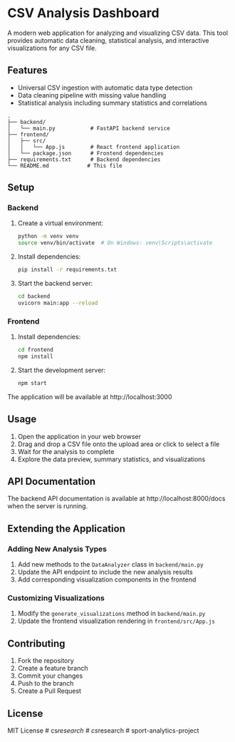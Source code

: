 # CSV Analysis Dashboard

A modern web application for analyzing and visualizing CSV data. This tool provides automatic data cleaning, statistical analysis, and interactive visualizations for any CSV file.

## Features

- Universal CSV ingestion with automatic data type detection
- Data cleaning pipeline with missing value handling
- Statistical analysis including summary statistics and correlations
```
.
├── backend/
│   └── main.py           # FastAPI backend service
├── frontend/
│   ├── src/
│   │   └── App.js        # React frontend application
│   └── package.json      # Frontend dependencies
├── requirements.txt      # Backend dependencies
└── README.md            # This file
```

## Setup

### Backend

1. Create a virtual environment:
   ```bash
   python -m venv venv
   source venv/bin/activate  # On Windows: venv\Scripts\activate
   ```

2. Install dependencies:
   ```bash
   pip install -r requirements.txt
   ```

3. Start the backend server:
   ```bash
   cd backend
   uvicorn main:app --reload
   ```

### Frontend

1. Install dependencies:
   ```bash
   cd frontend
   npm install
   ```

2. Start the development server:
   ```bash
   npm start
   ```

The application will be available at http://localhost:3000

## Usage

1. Open the application in your web browser
2. Drag and drop a CSV file onto the upload area or click to select a file
3. Wait for the analysis to complete
4. Explore the data preview, summary statistics, and visualizations

## API Documentation

The backend API documentation is available at http://localhost:8000/docs when the server is running.

## Extending the Application

### Adding New Analysis Types

1. Add new methods to the `DataAnalyzer` class in `backend/main.py`
2. Update the API endpoint to include the new analysis results
3. Add corresponding visualization components in the frontend

### Customizing Visualizations

1. Modify the `generate_visualizations` method in `backend/main.py`
2. Update the frontend visualization rendering in `frontend/src/App.js`

## Contributing

1. Fork the repository
2. Create a feature branch
3. Commit your changes
4. Push to the branch
5. Create a Pull Request

## License

MIT License #   c s _ r e s e a r c h 
 
 #   c s _ r e s e a r c h 
 
 #   s p o r t - a n a l y t i c s - p r o j e c t 
 